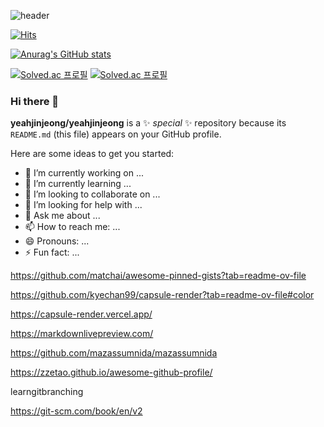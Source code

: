 ![header](https://capsule-render.vercel.app/api?type=wave&height=300&color=gradient&text=I'm%20Yejin)

[![Hits](https://hits.seeyoufarm.com/api/count/incr/badge.svg?url=https%3A%2F%2Fgithub.com%2Fyeahjinjeong&count_bg=%23FF4C72&title_bg=%2343C042&icon=furrynetwork.svg&icon_color=%23000000&title=hits&edge_flat=false)](https://hits.seeyoufarm.com)

[![Anurag's GitHub stats](https://github-readme-stats.vercel.app/api?username=yeahjinjeong&title_color=ff0000)](https://github.com/yeahjinjeong/github-readme-stats)

[![Solved.ac
프로필](http://mazassumnida.wtf/api/generate_badge?boj=yeahjin311)](https://solved.ac/yeahjin311)
[![Solved.ac
프로필](http://mazassumnida.wtf/api/v2/generate_badge?boj=yeahjin311)](https://solved.ac/yeahjin311)

### Hi there 👋

**yeahjinjeong/yeahjinjeong** is a ✨ _special_ ✨ repository because its `README.md` (this file) appears on your GitHub profile.

Here are some ideas to get you started:

- 🔭 I’m currently working on ...
- 🌱 I’m currently learning ...
- 👯 I’m looking to collaborate on ...
- 🤔 I’m looking for help with ...
- 💬 Ask me about ...
- 📫 How to reach me: ...
- 😄 Pronouns: ...
- ⚡ Fun fact: ...

https://github.com/matchai/awesome-pinned-gists?tab=readme-ov-file

https://github.com/kyechan99/capsule-render?tab=readme-ov-file#color

https://capsule-render.vercel.app/

https://markdownlivepreview.com/

https://github.com/mazassumnida/mazassumnida

https://zzetao.github.io/awesome-github-profile/

learngitbranching

https://git-scm.com/book/en/v2
